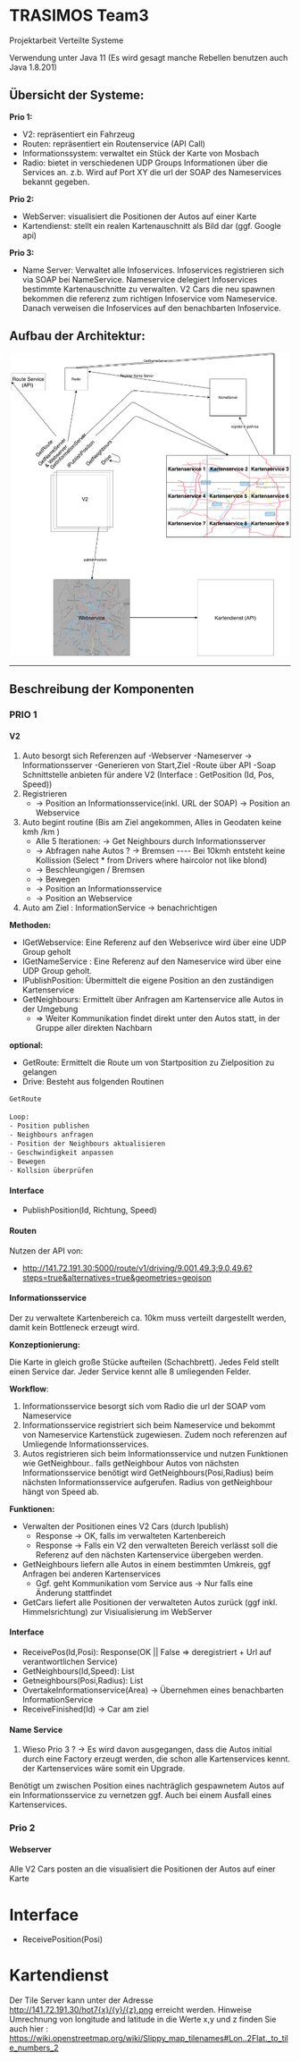 # TRASIMOS Team3

Projektarbeit Verteilte Systeme

Verwendung unter Java 11 (Es wird gesagt manche Rebellen benutzen auch Java 1.8.201)

## Übersicht der Systeme:

**Prio 1:**

* V2: repräsentiert ein Fahrzeug
* Routen: repräsentiert ein Routenservice (API Call)
* Informationssystem: verwaltet ein Stück der Karte von Mosbach
* Radio: bietet in verschiedenen UDP Groups Informationen über die Services
         an. z.b. Wird auf Port XY die url der SOAP des Nameservices bekannt gegeben.

**Prio 2:**
* WebServer: visualisiert die Positionen der Autos auf einer Karte
* Kartendienst: stellt ein realen Kartenauschnitt als Bild dar (ggf. Google api)

**Prio 3:**
* Name Server: Verwaltet alle Infoservices. Infoservices registrieren sich via SOAP bei
               NameService. Nameservice delegiert Infoservices bestimmte Kartenauschnitte
               zu verwalten. V2 Cars die neu spawnen bekommen die referenz zum richtigen
               Infoservice vom Nameservice. Danach verweisen die Infoservices auf den
               benachbarten Infoservice.

## Aufbau der Architektur:


<p align="center">
  <img src="Resources/TRASIMOS.png" alt="Architektur des Systems">
</p>

---

## Beschreibung der Komponenten

### PRIO 1

#### V2

1. Auto besorgt sich Referenzen auf -Webserver -Nameserver -> Informationsserver -Generieren von Start,Ziel -Route über API -Soap Schnittstelle anbieten für andere V2 (Interface : GetPosition (Id, Pos, Speed))
2. Registrieren
    * -> Position an Informationsservice(inkl. URL der SOAP) -> Position an Webservice
3. Auto begint routine (Bis am Ziel angekommen, Alles in Geodaten keine kmh /km )
    * Alle 5 Iterationen: -> Get Neighbours durch Informationsserver
    * -> Abfragen nahe Autos ? -> Bremsen ---- Bei 10kmh entsteht keine Kollission (Select * from Drivers where haircolor not like blond)
    * -> Beschleungigen / Bremsen
    * -> Bewegen
    * -> Position an Informationsservice
    * -> Position an Webservice
4. Auto am Ziel : InformationService -> benachrichtigen

**Methoden:**
* IGetWebservice: Eine Referenz auf den Webserivce wird über eine UDP Group geholt
* IGetNameService : Eine Referenz auf den Nameservice wird über eine UDP Group geholt.
* IPublishPosition: Übermittelt die eigene Position an den zuständigen Kartenservice
* GetNeighbours: Ermittelt über Anfragen am Kartenservice alle Autos in der Umgebung
  * => Weiter Kommunikation findet direkt unter den Autos statt, in der Gruppe aller direkten Nachbarn

**optional:**
* GetRoute: Ermittelt die Route um von Startposition zu Zielposition zu gelangen
* Drive: Besteht aus folgenden Routinen

```
GetRoute

Loop:
- Position publishen
- Neighbours anfragen
- Position der Neighbours aktualisieren
- Geschwindigkeit anpassen
- Bewegen
- Kollsion überprüfen
```

#### Interface

+ PublishPosition(Id, Richtung, Speed)

#### Routen

Nutzen der API von:

* http://141.72.191.30:5000/route/v1/driving/9.001,49.3;9.0,49.6?steps=true&alternatives=true&geometries=geojson

#### Informationsservice

Der zu verwaltete Kartenbereich ca. 10km muss verteilt dargestellt werden, damit kein Bottleneck erzeugt wird.

**Konzeptionierung:**

Die Karte in gleich große Stücke aufteilen (Schachbrett). Jedes Feld stellt einen Service dar. Jeder Service kennt alle 8 umliegenden Felder.

**Workflow**:

1. Informationsservice besorgt sich vom Radio die url der SOAP vom Nameservice
2. Informationsservice registriert sich beim Nameservice und bekommt von Nameservice Kartenstück zugewiesen. Zudem noch referenzen auf Umliegende Informationsservices.
3. Autos registrieren sich beim Informationsservice und nutzen Funktionen wie GetNeighbour.. falls getNeighbour Autos von nächsten Informationsservice benötigt wird GetNeighbours(Posi,Radius) beim nächsten Informationsservice aufgerufen. Radius von getNeighbour hängt von Speed ab.


**Funktionen:**

* Verwalten der Positionen eines V2 Cars (durch Ipublish)
   * Response -> OK, falls im verwalteten Kartenbereich
   * Response -> Falls ein V2 den verwalteten Bereich verlässt soll die Referenz auf den nächsten Kartenservice übergeben werden.
* GetNeighbours liefern alle Autos in einem bestimmten Umkreis, ggf Anfragen bei anderen Kartenservices
   * Ggf. geht Kommunikation vom Service aus -> Nur falls eine Änderung stattfindet
* GetCars liefert alle Positionen der verwalteten Autos zurück (ggf inkl. Himmelsrichtung) zur Visiualisierung im WebServer

#### Interface

+ ReceivePos(Id,Posi): Response(OK || False => deregistriert + Url auf verantwortlichen Service)
+ GetNeighbours(Id,Speed): List<V2>
+ Getneighbours(Posi,Radius): List<V2>
+ OvertakeInformationservice(Area) -> Übernehmen eines benachbarten InformationService
+ ReceiveFinished(Id) -> Car am ziel

#### Name Service

1. Wieso Prio 3 ? -> Es wird davon ausgegangen, dass die Autos initial durch eine Factory erzeugt werden, die schon alle Kartenservices kennt.
                     der Kartenservices wäre somit ein Upgrade.

Benötigt um zwischen Position eines nachträglich gespawnetem Autos auf ein Informationsservice zu vernetzen ggf. Auch bei einem Ausfall eines Kartenservices.

### Prio 2

#### Webserver

Alle V2 Cars posten an die
visualisiert die Positionen der Autos auf einer Karte

# Interface

+ ReceivePosition(Posi)

# Kartendienst

Der Tile Server kann unter der Adresse http://141.72.191.30/hot7{x}/{y}/{z}.png erreicht werden.
Hinweise Umrechnung von longitude and latitude in die Werte x,y und z finden Sie auch hier : https://wiki.openstreetmap.org/wiki/Slippy_map_tilenames#Lon..2Flat._to_tile_numbers_2

